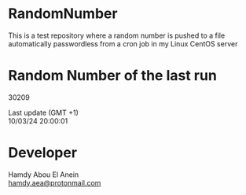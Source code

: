 # RandomNumber    
This is a test repository where a random number is pushed to a file automatically passwordless from a cron job in my Linux CentOS server    
# Random Number of the last run   
30209
      
Last update (GMT +1)    
10/03/24 20:00:01
# Developer    
Hamdy Abou El Anein   
hamdy.aea@protonmail.com
